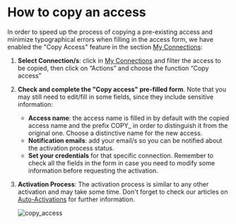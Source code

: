 ﻿---
sidebar_position: 4
---

# How to copy an access


In order to speed up the process of copying a pre-existing access and minimize typographical errors when filling in the access form, we have enabled the "Copy Access" feature in the section [My Connections](https://app.travelgatex.com/connections/myconnections):

1. **Select Connection/s**: click in [My Connections](/kb/connections/my-connections/) and filter the access to be copied, then click on “Actions” and choose the function “Copy access”
1. **Check and complete the "Copy access" pre-filled form**. Note that you may still need to edit/fill in some fields, since they include sensitive information:
	- **Access name**: the access name is filled in by default with the copied access name and the prefix COPY_ in order to distinguish it from the original one. Choose a distinctive name for the new access.
	- **Notification emails**: add your email/s so you can be notified about the activation process status.
	- **Set your credentials** for that specific connection. Remember to check all the fields in the form in case you need to modify some information before requesting the activation.
1. **Activation Process**: The activation process is similar to any other activation and may take some time. Don't forget to check our articles on [Auto-Activations](/kb/connections/my-connections/guick-guide-to-auto-activations) for further information.

	![copy_access](https://storage.travelgate.com/kbase/my_connections_9.jpg)